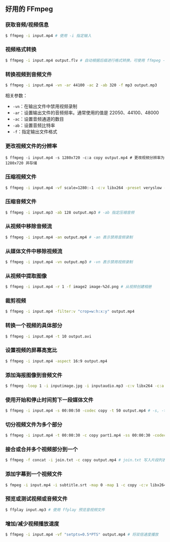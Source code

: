 ## 好用的 FFmpeg

### 获取音频/视频信息

```bash
$ ffmpeg -i input.mp4 # 使用 -i 指定输入
```

### 视频格式转换

```bash
$ ffmpeg -i input.mp4 output.flv # 自动根据后缀进行格式转换，可使用 ffmpeg -formats 查看支持的格式列表
```

### 转换视频到音频文件

```bash
$ ffmpeg -i input.mp4 -vn -ar 44100 -ac 2 -ab 320 -f mp3 output.mp3
```

相关参数：

- `-vn`：在输出文件中禁用视频录制
- `-ar`：设置输出文件的音频频率。通常使用的值是 22050、44100、48000
- `-ac`：设置音频通道的数目
- `-ab`：设置音频比特率
- `-f`：指定输出文件格式

### 更改视频文件的分辨率

```
$ ffmpeg -i input.mp4 -s 1280x720 -c:a copy output.mp4 # 更改视频分辨率为 1280x720 并存储
```

### 压缩视频文件

```bash
$ ffmpeg -i input.mp4 -vf scale=1280:-1 -c:v libx264 -preset veryslow -crf 24 output.mp4
```

### 压缩音频文件

```bash
$ ffmpeg -i input.mp3 -ab 128 output.mp3 # -ab 指定压缩音频
```

### 从视频中移除音频流

```bash
$ ffmpeg -i input.mp4 -an output.mp4 # -an 表示禁用音频录制
```

### 从媒体文件中移除视频流

```bash
$ ffmpeg -i input.mp4 -vn output.mp3 # -vn 表示禁用视频录制
```

### 从视频中提取图像

```bash
$ ffmpeg -i input.mp4 -r 1 -f image2 image-%2d.png # 从视频创建相册
```

### 裁剪视频

```bash
$ ffmpeg -i input.mp4 -filter:v "crop=w:h:x:y" output.mp4
```

### 转换一个视频的具体部分

```bash
$ ffmpeg -i input.mp4 -t 10 output.avi
```

### 设置视频的屏幕高宽比

```bash
$ ffmpeg -i input.mp4 -aspect 16:9 output.mp4
```

### 添加海报图像到音频文件

```bash
$ ffmpeg -loop 1 -i inputimage.jpg -i inputaudio.mp3 -c:v libx264 -c:a aac -strict experimental -b:a 192k -shortest output.mp4
```

### 使用开始和停止时间剪下一段媒体文件

```bash
$ ffmpeg -i input.mp4 -s 00:00:50 -codec copy -t 50 output.mp4 # -s, -t 分别指定开始时间和持续时间
```

### 切分视频文件为多个部分

```bash
$ ffmpeg -i input.mp4 -t 00:00:30 -c copy part1.mp4 -ss 00:00:30 -codec copy part2.mp4 # 更常用的一般会切分为 TS 文件，并生成 M3U8
```

### 接合或合并多个视频部分到一个

```bash
$ ffmpeg -f concat -i join.txt -c copy output.mp4 # join.txt 写入片段列表
```

### 添加字幕到一个视频文件

```bash
$ fmpeg -i input.mp4 -i subtitle.srt -map 0 -map 1 -c copy -c:v libx264 -crf 23 -preset veryfast output.mp4
```

### 预览或测试视频或音频文件

```bash
$ ffplay input.mp3 # 使用 ffplay 预览音视频文件
```

### 增加/减少视频播放速度

```bash
$ ffmpeg -i input.mp4 -vf "setpts=0.5*PTS" output.mp4 # 将双倍速度播放
```
